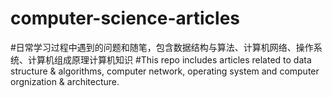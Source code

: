 # computer-science-articles
#日常学习过程中遇到的问题和随笔，包含数据结构与算法、计算机网络、操作系统、计算机组成原理计算机知识
#This repo includes articles related to data structure & algorithms, computer network, operating system and computer orgnization & architecture.
